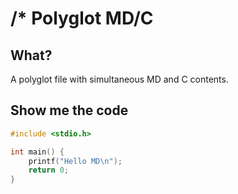 /* Polyglot MD/C
================
What?
-----
A polyglot file with simultaneous MD and C contents.

Show me the code
----------------
```c */
#include <stdio.h>

int main() {
    printf("Hello MD\n");
    return 0;
}